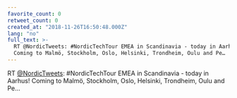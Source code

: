 ```yaml
---
favorite_count: 0
retweet_count: 0
created_at: "2018-11-26T16:50:48.000Z"
lang: "no"
full_text: >-
  RT @NordicTweets: #NordicTechTour EMEA in Scandinavia - today in Aarhus!
  Coming to Malmö, Stockholm, Oslo, Helsinki, Trondheim, Oulu and Pe…
---
```


RT [@NordicTweets](https://twitter.com/NordicTweets): #NordicTechTour EMEA in
Scandinavia - today in Aarhus! Coming to Malmö, Stockholm, Oslo, Helsinki,
Trondheim, Oulu and Pe…
